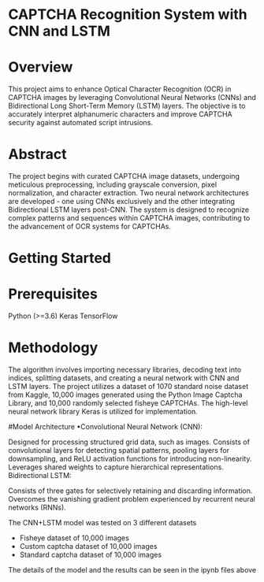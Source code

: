 # CAPTCHA Recognition System with CNN and LSTM

# Overview
This project aims to enhance Optical Character Recognition (OCR) in CAPTCHA images by leveraging Convolutional Neural Networks (CNNs) and Bidirectional Long Short-Term Memory (LSTM) layers. The objective is to accurately interpret alphanumeric characters and improve CAPTCHA security against automated script intrusions.

# Abstract
The project begins with curated CAPTCHA image datasets, undergoing meticulous preprocessing, including grayscale conversion, pixel normalization, and character extraction. Two neural network architectures are developed - one using CNNs exclusively and the other integrating Bidirectional LSTM layers post-CNN. The system is designed to recognize complex patterns and sequences within CAPTCHA images, contributing to the advancement of OCR systems for CAPTCHAs.

# Getting Started
# Prerequisites
Python (>=3.6)
Keras
TensorFlow

# Methodology
The algorithm involves importing necessary libraries, decoding text into indices, splitting datasets, and creating a neural network with CNN and LSTM layers. The project utilizes a dataset of 1070 standard noise dataset from Kaggle, 10,000 images generated using the Python Image Captcha Library, and 10,000 randomly selected fisheye CAPTCHAs. The high-level neural network library Keras is utilized for implementation.

#Model Architecture
•Convolutional Neural Network (CNN):

Designed for processing structured grid data, such as images.
Consists of convolutional layers for detecting spatial patterns, pooling layers for downsampling, and ReLU activation functions for introducing non-linearity.
Leverages shared weights to capture hierarchical representations.
Bidirectional LSTM:

Consists of three gates for selectively retaining and discarding information.
Overcomes the vanishing gradient problem experienced by recurrent neural networks (RNNs).

The CNN+LSTM model was tested on 3 different datasets
- Fisheye dataset of 10,000 images
- Custom captcha dataset of 10,000 images
- Standard captcha dataset of 10,000 images

The details of the model and the results can be seen in the ipynb files above

